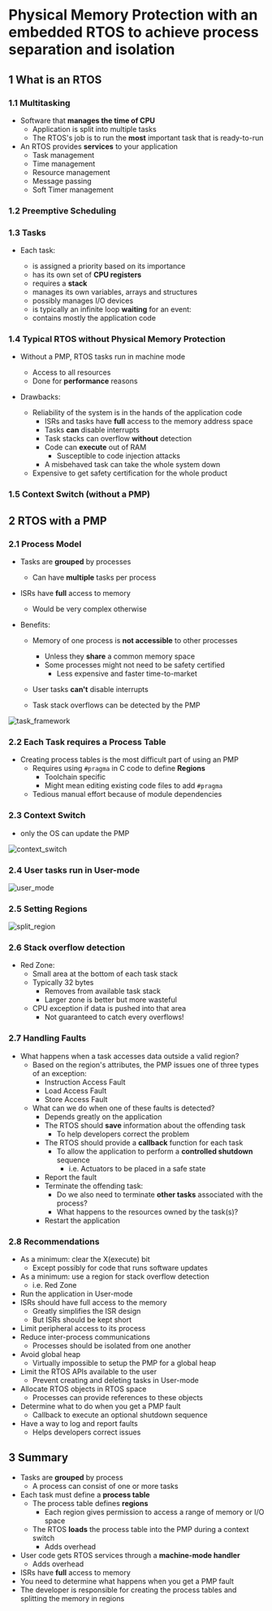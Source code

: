 # Physical Memory Protection with an embedded RTOS to achieve process separation and isolation

## 1 What is an RTOS

### 1.1 Multitasking

* Software that **manages the time of CPU**
  * Application is split into multiple tasks
  * The RTOS's job is to run the **most** important task that is ready-to-run
* An RTOS provides **services** to your application
  * Task management
  * Time management
  * Resource management
  * Message passing
  * Soft Timer management

### 1.2 Preemptive Scheduling

### 1.3 Tasks

* Each task:

  * is assigned a priority based on its importance
  * has its own set of **CPU registers**
  * requires a **stack**
  * manages its own variables, arrays and structures
  * possibly manages I/O devices
  * is typically an infinite loop **waiting** for an event:
  * contains mostly the application code

### 1.4 Typical RTOS without Physical Memory Protection

* Without a PMP, RTOS tasks run in machine mode

  * Access to all resources
  * Done for **performance** reasons

* Drawbacks:

  * Reliability of the system is in the hands of the application code
    * ISRs and tasks have **full** access to the memory address space
    * Tasks **can** disable interrupts
    * Task stacks can overflow **without** detection
    * Code can **execute** out of RAM
      * Susceptible to code injection attacks
    * A misbehaved task can take the whole system down
  * Expensive to get safety certification for the whole product

### 1.5 Context Switch (without a PMP)

## 2 RTOS with a PMP

### 2.1 Process Model

* Tasks are **grouped** by processes

  * Can have **multiple** tasks per process

* ISRs have **full** access to memory

  * Would be very complex otherwise

* Benefits:

  * Memory of one process is **not accessible** to other processes

    * Unless they **share** a common memory space
    * Some processes might not need to be safety certified
      * Less expensive and faster time-to-market

  * User tasks **can't** disable interrupts

  * Task stack overflows can be detected by the PMP

![task_framework](task_framework.jpg)

### 2.2 Each Task requires a Process Table

* Creating process tables is the most difficult part of using an PMP
  * Requires using `#pragma` in C code to define **Regions**
    * Toolchain specific
    * Might mean editing existing code files to add `#pragma`
  * Tedious manual effort because of module dependencies

### 2.3 Context Switch

* only the OS can update the PMP

![context_switch](context_switch.jpg)

### 2.4 User tasks run in User-mode

![user_mode](user_mode.jpg)

### 2.5 Setting Regions

![split_region](split_region.jpg)

### 2.6 Stack overflow detection

* Red Zone:
  * Small area at the bottom of each task stack
  * Typically 32 bytes
    * Removes from available task stack
    * Larger zone is better but more wasteful
  * CPU exception if data is pushed into that area
    * Not guaranteed to catch every overflows!

### 2.7 Handling Faults

* What happens when a task accesses data outside a valid region?
  * Based on the region's attributes, the PMP issues one of three types of an exception:
    * Instruction Access Fault
    * Load Access Fault
    * Store Access Fault
  * What can we do when one of these faults is detected?
    * Depends greatly on the application
    * The RTOS should **save** information about the offending task
      * To help developers correct the problem
    * The RTOS should provide a **callback** function for each task
      * To allow the application to perform a **controlled shutdown** sequence
        * i.e. Actuators to be placed in a safe state
    * Report the fault
    * Terminate the offending task:
      * Do we also need to terminate **other tasks** associated with the process?
      * What happens to the resources owned by the task(s)?
    * Restart the application

### 2.8 Recommendations

* As a minimum: clear the X(execute) bit
  * Except possibly for code that runs software updates
* As a minimum: use a region for stack overflow detection
  * i.e. Red Zone
* Run the application in User-mode
* ISRs should have full access to the memory
  * Greatly simplifies the ISR design
  * But ISRs should be kept short
* Limit peripheral access to its process
* Reduce inter-process communications
  * Processes should be isolated from one another
* Avoid global heap
  * Virtually impossible to setup the PMP for a global heap
* Limit the RTOS APIs available to the user
  * Prevent creating and deleting tasks in User-mode
* Allocate RTOS objects in RTOS space
  * Processes can provide references to these objects
* Determine what to do when you get a PMP fault
  * Callback to execute an optional shutdown sequence
* Have a way to log and report faults
  * Helps developers correct issues

## 3 Summary

* Tasks are **grouped** by process
  * A process can consist of one or more tasks
* Each task must define a **process table**
  * The process table defines **regions**
    * Each region gives permission to access a range of memory or I/O space
  * The RTOS **loads** the process table into the PMP during a context switch
    * Adds overhead
* User code gets RTOS services through a **machine-mode handler**
  * Adds overhead
* ISRs have **full** access to memory
* You need to determine what happens when you get a PMP fault
* The developer is responsible for creating the process tables and splitting the memory in regions